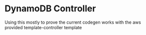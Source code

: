 # DynamoDB Controller

Using this mostly to prove the current codegen works with the aws provided template-controller
template
